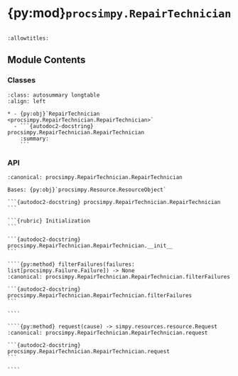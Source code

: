 # {py:mod}`procsimpy.RepairTechnician`

```{py:module} procsimpy.RepairTechnician
```

```{autodoc2-docstring} procsimpy.RepairTechnician
:allowtitles:
```

## Module Contents

### Classes

````{list-table}
:class: autosummary longtable
:align: left

* - {py:obj}`RepairTechnician <procsimpy.RepairTechnician.RepairTechnician>`
  - ```{autodoc2-docstring} procsimpy.RepairTechnician.RepairTechnician
    :summary:
    ```
````

### API

`````{py:class} RepairTechnician(id: str, name: str, *, capacity: int = 1)
:canonical: procsimpy.RepairTechnician.RepairTechnician

Bases: {py:obj}`procsimpy.Resource.ResourceObject`

```{autodoc2-docstring} procsimpy.RepairTechnician.RepairTechnician
```

```{rubric} Initialization
```

```{autodoc2-docstring} procsimpy.RepairTechnician.RepairTechnician.__init__
```

````{py:method} filterFailures(failures: list[procsimpy.Failure.Failure]) -> None
:canonical: procsimpy.RepairTechnician.RepairTechnician.filterFailures

```{autodoc2-docstring} procsimpy.RepairTechnician.RepairTechnician.filterFailures
```

````

````{py:method} request(cause) -> simpy.resources.resource.Request
:canonical: procsimpy.RepairTechnician.RepairTechnician.request

```{autodoc2-docstring} procsimpy.RepairTechnician.RepairTechnician.request
```

````

`````
